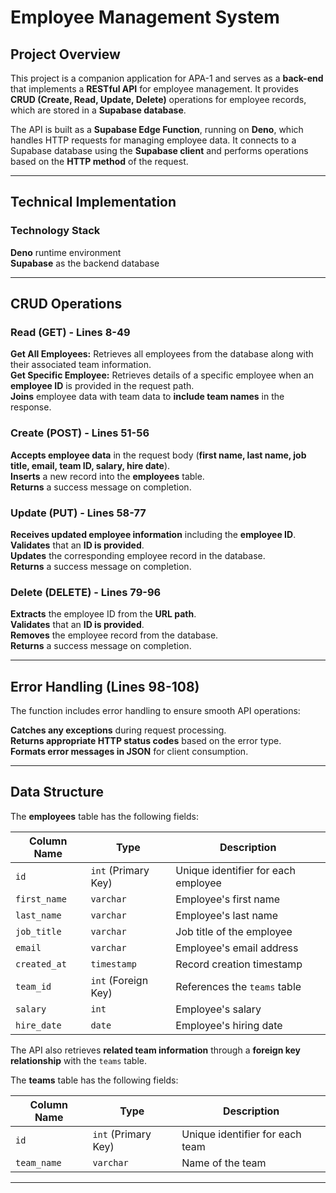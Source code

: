 # Employee Management System

## Project Overview
This project is a companion application for APA-1 and serves as a **back-end** that implements a **RESTful API** for employee management. It provides **CRUD (Create, Read, Update, Delete)** operations for employee records, which are stored in a **Supabase database**.

The API is built as a **Supabase Edge Function**, running on **Deno**, which handles HTTP requests for managing employee data. It connects to a Supabase database using the **Supabase client** and performs operations based on the **HTTP method** of the request.

---

## **Technical Implementation**

### **Technology Stack**
**Deno** runtime environment  
**Supabase** as the backend database  

---

## **CRUD Operations**

### **Read (GET) - Lines 8-49**
**Get All Employees:** Retrieves all employees from the database along with their associated team information.  
**Get Specific Employee:** Retrieves details of a specific employee when an **employee ID** is provided in the request path.  
**Joins** employee data with team data to **include team names** in the response.

### **Create (POST) - Lines 51-56**
**Accepts employee data** in the request body (**first name, last name, job title, email, team ID, salary, hire date**).  
**Inserts** a new record into the **employees** table.  
**Returns** a success message on completion.

### **Update (PUT) - Lines 58-77**
**Receives updated employee information** including the **employee ID**.  
**Validates** that an **ID is provided**.  
**Updates** the corresponding employee record in the database.  
**Returns** a success message on completion.

### **Delete (DELETE) - Lines 79-96**
**Extracts** the employee ID from the **URL path**.  
**Validates** that an **ID is provided**.  
**Removes** the employee record from the database.  
**Returns** a success message on completion.

---

## **Error Handling** (Lines 98-108)
The function includes error handling to ensure smooth API operations:

**Catches any exceptions** during request processing.  
**Returns appropriate HTTP status codes** based on the error type.  
**Formats error messages in JSON** for client consumption.

---

## **Data Structure**

The **employees** table has the following fields:

| Column Name  | Type          | Description |
|-------------|--------------|-------------|
| `id` | `int` (Primary Key) | Unique identifier for each employee |
| `first_name` | `varchar` | Employee's first name |
| `last_name` | `varchar` | Employee's last name |
| `job_title` | `varchar` | Job title of the employee |
| `email` | `varchar` | Employee's email address |
| `created_at` | `timestamp` | Record creation timestamp |
| `team_id` | `int` (Foreign Key) | References the `teams` table |
| `salary` | `int` | Employee's salary |
| `hire_date` | `date` | Employee's hiring date |


The API also retrieves **related team information** through a **foreign key relationship** with the `teams` table.

The **teams** table has the following fields:

| Column Name  | Type          | Description |
|-------------|--------------|-------------|
| `id` | `int` (Primary Key) | Unique identifier for each team |
| `team_name` | `varchar` | Name of the team |

---
